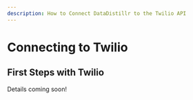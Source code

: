 ```yaml
---
description: How to Connect DataDistillr to the Twilio API
---
```


# Connecting to Twilio

## First Steps with Twilio

Details coming soon!